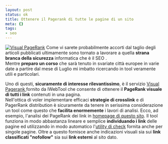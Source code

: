 ```yaml
--- 
layout: post
status: ok
title: Ottenere il Pagerank di tutte le pagine di un sito
meta: {}
tags: 
- seo
---
```

[![Visual PageRank](/download/20060420_pagerank.thumbnail.jpg)](/download/20060420_pagerank.jpg)
Come vi sarete probabilmente accorti dal taglio degli articoli pubblicati ultimamente sono tornato a lavorare a quella **strana branca della sicurezza** informatica che è il SEO .  
Mentre **preparo un corso** che sarà tenuto in svariate città europee in varie date a partire dal mese di Luglio mi imbatto ricercando in tool veramente utili e particolari.  
  
Uno di questi, **sicuramente di interesse rilevantissimo**, è il servizio [Visual Pagerank ](http://www.iwebtool.com/visual_pagerank) fornito da IWebTool che consente di ottenere il **PageRank visuale di tutti i link** contenuti in una pagina.  
Nell'ottica di voler implementare efficaci **strategie di crosslink** e di PagerRank distribution è sicuramente da tenere in serissima considerazione un tool come questo che **facilita enormemente** i lavori di analisi. Ecco, ad esempio, l'analisi dei PageRank dei link in [homepage di questo sito](http://www.iwebtool.com/visual/?domain=www.lastknight.com&nofw=1&ex=1).
Il tool funziona in modo abbastanza lineare e semplice **individuando i link** delle pagine ed utilizzando in modo automatico l'[utility di check](http://www.iwebtool.com/source_code/visual_pagerank#) fornita anche per singole pagine. Oltre a questo fornisce anche indicazioni visuali sia sui **link classificati "nofollow"** sia sui **link esterni** al sito dato. 

